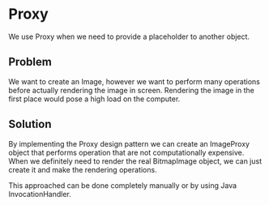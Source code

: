 # Proxy

We use Proxy when we need to provide a placeholder to another object.

## Problem

We want to create an Image, however we want to perform many operations before
actually rendering the image in screen. Rendering the image in the first place
would pose a high load on the computer.

## Solution

By implementing the Proxy design pattern we can create
an ImageProxy object that performs operation that are not 
computationally expensive. When we definitely need to render the real BitmapImage object,
we can just create it and make the rendering operations.

This approached can be done completely manually or by using Java InvocationHandler.